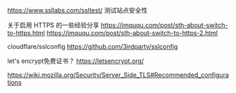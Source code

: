 https://www.ssllabs.com/ssltest/ 测试站点安全性

关于启用 HTTPS 的一些经验分享
https://imququ.com/post/sth-about-switch-to-https.html
https://imququ.com/post/sth-about-switch-to-https-2.html

cloudflare/sslconfig
https://github.com/3irdparty/sslconfig

let's encrypt免费证书？
https://letsencrypt.org/

https://wiki.mozilla.org/Security/Server_Side_TLS#Recommended_configurations
